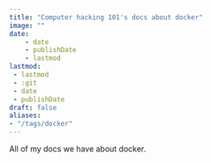 ```yaml
---
title: "Computer hacking 101's docs about docker"
image: ""
date:
    - date
    - publishDate
    - lastmod
lastmod:
 - lastmod
 - :git
 - date
 - publishDate
draft: false
aliases:
- "/tags/docker"
---
```


All of my docs we have about docker.

